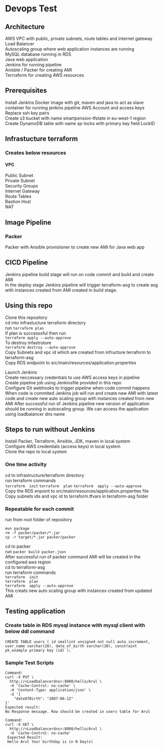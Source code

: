# Devops Test

## Architecture
AWS VPC with public, private subnets, route tables and internet gateway  
Load Balancer  
Autoscaling group where web application instances are running  
MySQL database running in RDS  
Java web application  
Jenkins for running pipeline  
Anisble / Packer for creating AMI  
Terrraform for creating AWS resources  

## Prerequisites  
Install Jenkins
Docker image with git, maven and java to act as slave container for running jenkins pipeline
AWS Account and access keys
Replace ssh key pairs   
Create s3 bucket with name smartpension-tfstate in eu-west-1 region   
Create DynamoDB table with name sp-locks with primary key field LockID   

## Infrastucture terraform  
### Creates below resources  
#### VPC  
Public Subnet  
Private Subnet  
Security Groups  
Internet Gateway  
Route Tables  
Bastion Host  
NAT  

## Image Pipeline  
### Packer  
Packer with Ansible provisiioner to create new AMI for Java web app  

## CICD Pipeline  
Jenkins pipeline build stage will run on code commit and build and create AMI  
In the deploy stage Jenkins pipeline will trigger terraform-asg to create asg with instances created from AMI created in build stage.


## Using this repo  
Clone this repository  
cd into infrastucture terraform directory  
run 
``` terraform plan ```  
If plan is successsful then run  
``` terraform apply --auto-approve ```  
To destroy infastruture  
``` terraform destroy --auto-approve ```  
Copy Subnets and vpc id which are created from infructure terraform to terraform-asg   
Copy RDS endpoint to src/main/resources/application.properties

Launch Jenkins  
Create neccessary credentials to use AWS access keys in pipeline  
Create pipeline job using Jenkinsfile provided in this repo  
Configure Git webhooks to trigger pipeline when code commit happens  
When code is commited Jenkins job will run and create new AMI with latest code and create new auto scaling group with instances created from new AMI
After successful run of Jenkins pipeline new version of application should be running in autoscaling group.
We can access the application using loadbalancer dns name

## Steps to run without Jenkins  
Install Packer, Terraform, Ansible, JDK, maven in local system  
Configure AWS credentials (access keys) in local system  
Clone the repo to local system  
### One time activity
cd to infrastructure/terraform directory  
run terraform commands  
 ```terraform  init```
 ```terraform  plan```
 ```terraform  apply --auto-approve```   
Copy the RDS enpoint to src/main/resources/application.properties file  
Copy subnets ids and vpc id to terraform.tfvars in terraform-asg folder  
### Repeatable for each commit    
run from root folder of repository   
```
mvn package  
rm -f packer/packer/*.jar  
cp -r target/*.jar packer/packer  
```  
cd to packer  
run ```packer build packer.json```  
After successful run of packer command AMI will be created in the configured aws region   
cd to terraform-asg   
run terraform commands   
 ```terraform  init```   
 ```terraform  plan```  
 ```terraform  apply --auto-approve```   
 This creats new auto scaling group with instances created from updated AMI   
 
## Testing application  
### Create table in RDS mysql instance with mysql client with below ddl command  
```
CREATE TABLE users ( id smallint unsigned not null auto_increment, user_name varchar(20), date_of_birth varchar(20), constraint pk_example primary key (id) );
```
### Sample Test Scripts
```
Command:
curl -X PUT \
  http://<Loadbalancerdns>:8080/hello/Arul \
  -H 'Cache-Control: no-cache' \
  -H 'Content-Type: application/json' \
  -d '{
    "dateOfBirth": "2007-06-12"
}'
Expected result:
No Response message. Row should be created in users table for Arul

Command:
curl -X GET \
  http://<Loadbalancerdns>:8080/hello/Arul \
  -H 'Cache-Control: no-cache'
 Expected Result:
 Hello Arul Your birthday is in N Day(s)
```